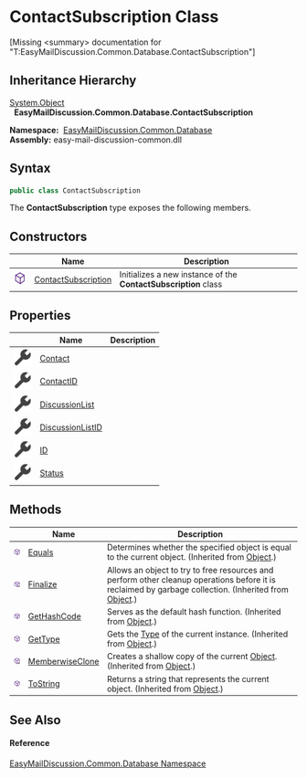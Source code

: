 ContactSubscription Class
=========================

[Missing &lt;summary> documentation for "T:EasyMailDiscussion.Common.Database.ContactSubscription"]



Inheritance Hierarchy
---------------------
[System.Object][1]  
  **EasyMailDiscussion.Common.Database.ContactSubscription**  

  **Namespace:**  [EasyMailDiscussion.Common.Database][2]  
  **Assembly:** easy-mail-discussion-common.dll

Syntax
------

```csharp
public class ContactSubscription
```

The **ContactSubscription** type exposes the following members.


Constructors
------------

|                  | Name                     | Description                                                     |
| ---------------- | ------------------------ | --------------------------------------------------------------- |
| ![Public method] | [ContactSubscription][3] | Initializes a new instance of the **ContactSubscription** class |


Properties
----------

|                    | Name                  | Description |
| ------------------ | --------------------- | ----------- |
| ![Public property] | [Contact][4]          |             |
| ![Public property] | [ContactID][5]        |             |
| ![Public property] | [DiscussionList][6]   |             |
| ![Public property] | [DiscussionListID][7] |             |
| ![Public property] | [ID][8]               |             |
| ![Public property] | [Status][9]           |             |


Methods
-------

|                     | Name                  | Description                                                                                                                                                |
| ------------------- | --------------------- | ---------------------------------------------------------------------------------------------------------------------------------------------------------- |
| ![Public method]    | [Equals][10]          | Determines whether the specified object is equal to the current object. (Inherited from [Object][1].)                                                      |
| ![Protected method] | [Finalize][11]        | Allows an object to try to free resources and perform other cleanup operations before it is reclaimed by garbage collection. (Inherited from [Object][1].) |
| ![Public method]    | [GetHashCode][12]     | Serves as the default hash function. (Inherited from [Object][1].)                                                                                         |
| ![Public method]    | [GetType][13]         | Gets the [Type][14] of the current instance. (Inherited from [Object][1].)                                                                                 |
| ![Protected method] | [MemberwiseClone][15] | Creates a shallow copy of the current [Object][1]. (Inherited from [Object][1].)                                                                           |
| ![Public method]    | [ToString][16]        | Returns a string that represents the current object. (Inherited from [Object][1].)                                                                         |


See Also
--------

#### Reference
[EasyMailDiscussion.Common.Database Namespace][2]  

[1]: https://docs.microsoft.com/dotnet/api/system.object
[2]: ../README.md
[3]: _ctor.md
[4]: Contact.md
[5]: ContactID.md
[6]: DiscussionList.md
[7]: DiscussionListID.md
[8]: ID.md
[9]: Status.md
[10]: https://docs.microsoft.com/dotnet/api/system.object.equals#system-object-equals(system-object)
[11]: https://docs.microsoft.com/dotnet/api/system.object.finalize#system-object-finalize
[12]: https://docs.microsoft.com/dotnet/api/system.object.gethashcode#system-object-gethashcode
[13]: https://docs.microsoft.com/dotnet/api/system.object.gettype#system-object-gettype
[14]: https://docs.microsoft.com/dotnet/api/system.type
[15]: https://docs.microsoft.com/dotnet/api/system.object.memberwiseclone#system-object-memberwiseclone
[16]: https://docs.microsoft.com/dotnet/api/system.object.tostring#System_Object_ToString
[Public method]: ../../icons/pubmethod.svg "Public method"
[Public property]: ../../icons/pubproperty.svg "Public property"
[Protected method]: ../../icons/protmethod.svg "Protected method"